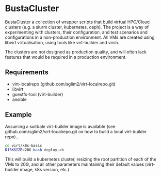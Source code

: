 # BustaCluster

BustaCluster a collection of wrapper scripts that build virtual HPC/Cloud clusters (e.g. a slurm cluster, kubernetes, ceph). The project is a way of experimenting with clusters, their configuration, and test scenarios and configurations in a non-production environment. All VMs are created using libvirt virtualisation, using tools like virt-builder and virsh. 

The clusters are not designed as production quality, and will often lack features that would be required in a production environment.


## Requirements

- virt-localrepo (github.com/sglim2/virt-localrepo.git)
- libvirt
- guestfs-tool (virt-builder)
- ansible

## Example

Assuming a suitbale virt-builder image is available (see github.com/sglim2/virt-localrepo.git on how to build a local virt-builder repo)..

```bash
cd virt/k8s-basic
DISKSIZE=20G bash deploy.sh
```

This will build a kubernetes cluster, resizing the root partition of each of the VMs to 20G, and all other parameters maintaining their default values (virt-builder image, k8s version, etc.)

